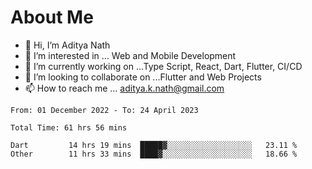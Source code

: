 # About Me

- 👋 Hi, I’m Aditya Nath
- 👀 I’m interested in ... Web and Mobile Development
- 🌱 I’m currently working on ...Type Script, React, Dart, Flutter, CI/CD
- 💞️ I’m looking to collaborate on ...Flutter and Web Projects
- 📫 How to reach me ... aditya.k.nath@gmail.com

<!--START_SECTION:waka-->

```text
From: 01 December 2022 - To: 24 April 2023

Total Time: 61 hrs 56 mins

Dart         14 hrs 19 mins  █████▓░░░░░░░░░░░░░░░░░░░   23.11 %
Other        11 hrs 33 mins  ████▓░░░░░░░░░░░░░░░░░░░░   18.66 %
```

<!--END_SECTION:waka-->

<!---
kronosking007/kronosking007 is a ✨ special ✨ repository because its `README.md` (this file) appears on your GitHub profile.
You can click the Preview link to take a look at your changes.
--->
